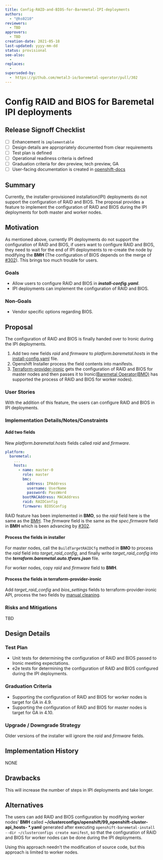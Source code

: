 ```yaml
---
title: Config-RAID-and-BIOS-for-Baremetal-IPI-deployments
authors:
  - "@hs0210"
reviewers:
  - TBD
approvers:
  - TBD
creation-date: 2021-05-18
last-updated: yyyy-mm-dd
status: provisional
see-also:
  - 
replaces:
  -
superseded-by:
  -　https://github.com/metal3-io/baremetal-operator/pull/302
---
```


# Config RAID and BIOS for Baremetal IPI deployments

## Release Signoff Checklist

- [ ] Enhancement is `implementable`
- [ ] Design details are appropriately documented from clear requirements
- [ ] Test plan is defined
- [ ] Operational readiness criteria is defined
- [ ] Graduation criteria for dev preview, tech preview, GA
- [ ] User-facing documentation is created in [openshift-docs](https://github.com/openshift/openshift-docs/)

## Summary

Currently, the installer-provisioned installation(IPI) deployments do not support the configuration of RAID and BIOS.
The proposal provides a feature to implement the configuration of RAID and BIOS during the IPI deployments for both
master and worker nodes.

## Motivation

As mentioned above, currently IPI deployments do not support the configuration of RAID and BIOS, if users want to
configure RAID and BIOS, they need to wait for the end of IPI deployments to re-create the node by modifying the **BMH**
(The configuration of BIOS depends on the merge of [#302](https://github.com/metal3-io/baremetal-operator/pull/302)).
This brings too much trouble for users.

### Goals

- Allow users to configure RAID and BIOS in ***install-config.yaml***.
- IPI deployments can implement the configuration of RAID and BIOS.

### Non-Goals

- Vendor specific options regarding BIOS.

## Proposal

The configuration of RAID and BIOS is finally handed over to Ironic during the IPI deployments.
1. Add two new fields *raid* and *firmware* to *platform.baremetal.hosts* in the [install-config.yaml](https://github.com/openshift/installer/blob/master/data/data/install.openshift.io_installconfigs.yaml) file.
2. Openshift Installer process the field contents into manifests.
3. [Terraform-provider-ironic](https://github.com/openshift-metal3/terraform-provider-ironic) gets the
configuration of RAID and BIOS for master nodes and then passes it to Ironic([Baremetal Operator(BMO)](https://github.com/metal3-io/baremetal-operator)
has supported the process of RAID and BIOS for worker nodes).

### User Stories

With the addition of this feature, the users can configure RAID and BIOS in IPI deployments.

### Implementation Details/Notes/Constraints

#### Add two fields

New *platform.baremetal.hosts* fields called *raid* and *firmware*.

```yaml
platform:
  baremetal:
    ...
    hosts:
      - name: master-0
        role: master
        bmc:
          address: IPAddress
          username: UserName
          password: PassWord
        bootMACAddress: MACAddress
        raid: RAIDConfig
        firmware: BIOSConfig
```

RAID feature has been implemented in **BMO**, so the *raid* field here is the same as the [BMH]((https://github.com/metal3-io/baremetal-operator/blob/399f5ef7ee3831014c1425250bc4fa49641a8709/config/crd/bases/metal3.io_baremetalhosts.yaml)).
The *firmware* field is the same as the *spec.firmware* field in **BMH** which is been advancing by [#302](https://github.com/metal3-io/baremetal-operator/pull/302).

#### Process the fields in installer

For master nodes, call the `BuildTargetRAIDCfg` method in **BMO** to process the *raid* field into *target_raid_config*, and finally write *target_raid_config* into the ***terraform.baremetal.auto.tfvars.json*** file.

For worker nodes, copy *raid* and *firmware* field to **BMH**.

#### Process the fields in terraform-provider-ironic

Add *target_raid_config* and *bios_settings* fields to terraform-provider-ironic API, 
process the two fields by [manual cleaning](https://docs.openstack.org/ironic/latest/admin/cleaning.html#manual-cleaning).

### Risks and Mitigations

TBD

## Design Details

### Test Plan

- Unit tests for determining the configuration of RAID and BIOS passed to Ironic meeting expectations.
- e2e tests for determining the configuration of RAID and BIOS configured during the IPI deployments.

### Graduation Criteria

- Supporting the configuration of RAID and BIOS for worker nodes is target for GA in 4.9.
- Supporting the configuration of RAID and BIOS for master nodes is target for GA in 4.10.

### Upgrade / Downgrade Strategy

Older versions of the installer will ignore the *raid* and *firmware* fields.

## Implementation History

NONE

## Drawbacks

This will increase the number of steps in IPI deployments and take longer.

## Alternatives

The users can add RAID and BIOS configuration by modifying worker nodes' **BMH** called
**~/clusterconfigs/openshift/99_openshift-cluster-api_hosts- \*.yaml** generated after executing
`openshift-baremetal-install --dir ~/clusterconfigs create manifest`, so that the configuration
of RAID and BIOS for worker nodes can be done during the IPI deployments.

Using this approach needn't the modification of source code, but this approach is limited to worker nodes.
